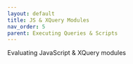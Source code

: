 ```yaml
---
layout: default
title: JS & XQuery Modules
nav_order: 5
parent: Executing Queries & Scripts
---
```


Evaluating JavaScript & XQuery modules